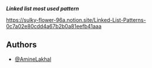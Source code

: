 ***Linked list most used pattern***

https://sulky-flower-96a.notion.site/Linked-List-Patterns-0c7a02e80cdd4a67b2b0a81eefb41aaa

## Authors
- [@AmineLakhal](https://github.com/aminelkl)

